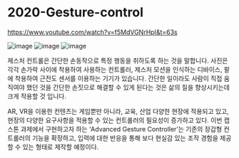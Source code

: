 # 2020-Gesture-control

https://www.youtube.com/watch?v=f5MdVGNrHpI&t=63s

![image](https://github.com/kim6419/2020-Gesture-control/assets/66951036/6260a878-3a3f-4437-a39f-d3dc372ba335)
![image](https://github.com/kim6419/2020-Gesture-control/assets/66951036/eaafbefb-3bed-4fa6-8ce8-9385718c1891)
![image](https://github.com/kim6419/2020-Gesture-control/assets/66951036/dbc1bbc7-74e6-4f58-bfdb-9ad65a9b2f37)

   제스처 컨트롤은 간단한 손동작으로 특정 행동을 취하도록 하는 것을 말합니다. 사진은 각각 손가락 사이에 착용하여 사용하는 컨트롤러, 제스처 모션을 인식하는 디바이스, 팔에 착용하여 근전도 센서를 이용하는 기기가 있습니다. 
   간단한 일이라도 사람이 직접 움직여야 했던 것을 간단한 손짓으로 해결할 수 있게 된다는 것은 삶의 질을 향상시키는데 크게 작용할 것 입니다.

   AR, VR을 이용한 컨텐츠는 게임뿐만 아니라, 교육, 산업 다양한 현장에 적용되고 있고, 현장의 다양한 요구사항을 적용할 수 있는 컨트롤러의 필요성이 증가하고 있다. 
   이번 캡스톤 과제에서 구현하고자 하는 ‘Advanced Gesture Controller’는 기존의 장갑형 컨트롤러의 기능을 확장하고, 
   입력에 대한 반응을 통해 보다 현실감 있는 조작 경험을 제공할 수 있는 형태로 제작할 예정이다.
